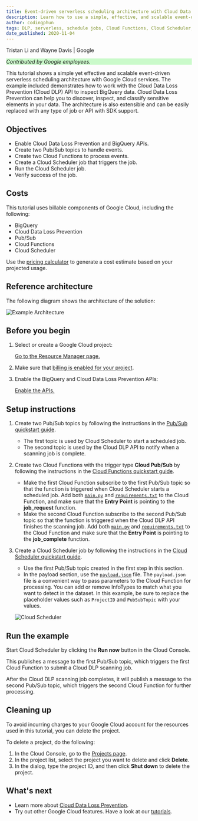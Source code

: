 ```yaml
---
title: Event-driven serverless scheduling architecture with Cloud Data Loss Prevention
description: Learn how to use a simple, effective, and scalable event-driven serverless scheduling architecture with Google Cloud services.
author: codingphun
tags: DLP, serverless, schedule jobs, Cloud Functions, Cloud Scheduler, BigQuery
date_published: 2020-11-04
---
```


Tristan Li and Wayne Davis | Google

<p style="background-color:#CAFACA;"><i>Contributed by Google employees.</i></p>

This tutorial shows a simple yet effective and scalable event-driven serverless scheduling architecture with Google Cloud services. The example included
demonstrates how to work with the Cloud Data Loss Prevention (Cloud DLP) API to inspect BigQuery data. Cloud Data Loss Prevention can help you to discover,
inspect, and classify sensitive elements in your data. The architecture is also extensible and can be easily replaced with any type of job or API with SDK 
support.

## Objectives

*   Enable Cloud Data Loss Prevention and BigQuery APIs.
*   Create two Pub/Sub topics to handle events.
*   Create two Cloud Functions to process events.
*   Create a Cloud Scheduler job that triggers the job.
*   Run the Cloud Scheduler job.
*   Verify success of the job.

## Costs

This tutorial uses billable components of Google Cloud, including the following:

*   BigQuery
*   Cloud Data Loss Prevention
*   Pub/Sub
*   Cloud Functions
*   Cloud Scheduler

Use the [pricing calculator](https://cloud.google.com/products/calculator) to generate a cost estimate based on your projected usage.

## Reference architecture

The following diagram shows the architecture of the solution:

![Example Architecture](https://storage.googleapis.com/gcp-community/tutorials/event-driven-serverless-scheduling-framework-dlp/arch.png)

## Before you begin

1.  Select or create a Google Cloud project:

    [Go to the Resource Manager page.](https://console.cloud.google.com/cloud-resource-manager)
    
1.  Make sure that [billing is enabled for your project](https://cloud.google.com/billing/docs/how-to/modify-project).

1.  Enable the BigQuery and Cloud Data Loss Prevention APIs:

    [Enable the APIs.](https://console.cloud.google.com/flows/enableapi?apiid=bigquery.googleapis.com,dlp.googleapis.com)

## Setup instructions

1.  Create two Pub/Sub topics by following the instructions in the [Pub/Sub quickstart guide](https://cloud.google.com/scheduler/docs/quickstart).

    - The first topic is used by Cloud Scheduler to start a scheduled job.
    - The second topic is used by the Cloud DLP API to notify when a scanning job is complete.

1.  Create two Cloud Functions with the trigger type **Cloud Pub/Sub** by following the instructions in the
    [Cloud Functions quickstart guide](https://cloud.google.com/functions/docs/quickstart-python).
    
    - Make the first Cloud Function subscribe to the first Pub/Sub topic so that the function is triggered when Cloud Scheduler starts a scheduled job. Add both
    [`main.py`](https://github.com/GoogleCloudPlatform/community/tree/master/tutorials/event-driven-serverless-scheduling-framework-dlp/main-function/main.py) 
    and
    [`requirements.txt`](https://github.com/GoogleCloudPlatform/community/tree/master/tutorials/event-driven-serverless-scheduling-framework-dlp/main-function/requirements.txt)
    to the Cloud Function, and make sure that the **Entry Point** is pointing to the **job_request** function.
    - Make the second Cloud Function subscribe to the second Pub/Sub topic so that the function is triggered when the Cloud DLP API finishes the scanning job. 
    Add both
    [`main.py`](https://github.com/GoogleCloudPlatform/community/tree/master/tutorials/event-driven-serverless-scheduling-framework-dlp/main-function/main.py) 
    and
    [`requirements.txt`](https://github.com/GoogleCloudPlatform/community/tree/master/tutorials/event-driven-serverless-scheduling-framework-dlp/main-function/requirements.txt)
    to the Cloud Function and make sure that the **Entry Point** is pointing to the **job_complete** function.

1.  Create a Cloud Scheduler job by following the instructions in the [Cloud Scheduler quickstart guide](https://cloud.google.com/scheduler/docs/quickstart).

    - Use the first Pub/Sub topic created in the first step in this section.
    - In the payload section, use the 
      [`payload.json`](https://github.com/GoogleCloudPlatform/community/tree/master/tutorials/event-driven-serverless-scheduling-framework-dlp/payload.json) 
      file. The `payload.json` file is a convenient way to pass parameters to the Cloud Function for processing. You can add or remove InfoTypes to match what
      you want to detect in the dataset. In this example, be sure to replace the placeholder values such as `ProjectID` and `PubSubTopic` with your values.
    
    ![Cloud Scheduler](https://storage.googleapis.com/gcp-community/tutorials/event-driven-serverless-scheduling-framework-dlp/cloud-scheduler.png)

## Run the example

Start Cloud Scheduler by clicking the **Run now** button in the Cloud Console.

This publishes a message to the first Pub/Sub topic, which triggers the first Cloud Function to submit a Cloud DLP scanning job.
    
After the Cloud DLP scanning job completes, it will publish a message to the second Pub/Sub topic, which triggers the second Cloud Function for further 
processing. 

## Cleaning up

To avoid incurring charges to your Google Cloud account for the resources used in this tutorial, you can delete the project.

To delete a project, do the following:

1.  In the Cloud Console, go to the [Projects page](https://console.cloud.google.com/iam-admin/projects).
1.  In the project list, select the project you want to delete and click **Delete**.
1.  In the dialog, type the project ID, and then click **Shut down** to delete the project.

## What's next

- Learn more about [Cloud Data Loss Prevention](https://cloud.google.com/dlp).
- Try out other Google Cloud features. Have a look at our [tutorials](https://cloud.google.com/docs/tutorials).
